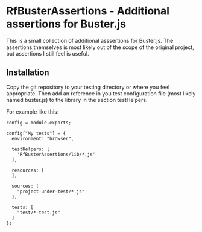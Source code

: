 # RfBusterAssertions - Additional assertions for Buster.js
This is a small collection of additional asssertions for Buster.js. 
The assertions themselves is most likely out of the scope of the original 
project, but assertions I still feel is useful.

## Installation
Copy the git repository to your testing directory or where you feel appropriate. 
Then add an reference in you test configuration file (most likely named buster.js) 
to the library in the section testHelpers. 

For example like this:

	config = module.exports;
	
	config["My tests"] = {
	  environment: "browser",
	  
	  testHelpers: [
	    'RfBusterAssertions/lib/*.js'
	  ],
	  
	  resources: [
	  ],
	  
	  sources: [
	    "project-under-test/*.js"
	  ],
	  
	  tests: [
	    "test/*-test.js"
	  ]
	};

